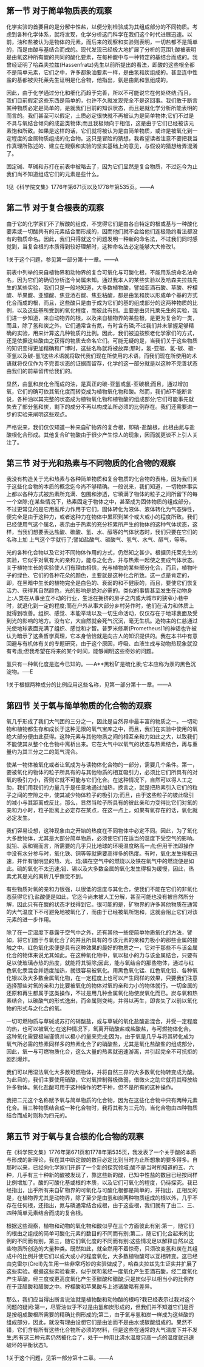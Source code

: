 ## 第一节 对于简单物质表的观察

化学实验的首要目的是分解中性盐，以便分别检验成为其组成部分的不同物质。考虑到各种化学体系，就将发现，化学分析这门科学在我们这个时代进展迅速。以前，油和盐被认为是物体的元素，而后来的观察和实验则表明，一切盐都不是简单的，而是由酸与基结合而成的。现代发现已经极大地扩展了分析的范围1;酸被表明是由氧这种所有酸的共同的酸化要素，在每种酸中与一种特定的基结合而成的。我曾经证明了哈森夫拉兹(Hassenfratz)先生以前所提出的看法，即酸的这些根全都不是简单元素，它们之中，许多都象油要素一样，是由氢和炭组成的。甚至连中性盐的基都被贝托莱先生证明是化合物，他指出，氨是由氮和氢组成的。

因此，由于化学通过分化和细化而趋于完善，所以不可能说它在何处终结;而且，我们目前假定这些东西是简单的，也许不久就发现完全不是这回事。我们敢于断言某种物质必定是简单的，是就我们目前的知识状态，而且是就化学分析所能表明的而言的。我们甚至可以假定，土质必定很快就不再被认为是简单物体;它们不过是不具与氧结合倾向的成盐类物体;而且我极倾向于相信，这是由于它们已经被该元素饱和所致。如果是这样的话，它们就将被认为是由简单物质，或许是被氧化到一定程度的金属物质组成的化合物。这只是冒险的猜想，我希望读者注意不要把我当作真理所陈述的、建立在观察和实验的坚实基础上的意见，与假设的猜想给弄混淆了。

固定碱、草碱和苏打在前表中被略去了，因为它们显然是复合物质，不过迄今为止我们尚不知道组成它们的元素是些什么。

1见《科学院文集》1776年第671页以及1778年第535页。——A


## 第二节 对于复合根表的观察

由于它的化学家们不了解酸的组成，不觉得它们是由各自特定的根或基与一种酸化要素或一切酸共有的元素结合而形成的，因而他们就不会给他们连极隐约看法都没有的物质命名。因此，我们只得就这个问题发明一种新的命名法，不过我们同时感觉到，当复合根的本质得到较好理解时，这种命名法必定能够大大修改1。

1关于这个问题，参见第一部分第十一章。——A

前表中列举的来自植物界和动物界的复合可氧化与可酸化根，不能用系统命名法命名，因为它们的确切分析迄今尚属未知。通过我本人的某些实验以及哈森夫拉兹先生的某些实验，我们只是一般地知道，大多数植物酸，譬如亚酒石酸、草酸、柠檬酸、苹果酸、亚醋酸、焦亚酒石酸、焦亚粘酸，都是由氢和炭以形成单个基的方式化合而成的根，而且，这些酸只是由于成为它们的基的组成部分的这两种物质的比例，以及这些基所受到的氧化程度，而彼此有别。主要是由贝托莱先生的实验，我们进一步知道，来自动物界的根，以及来自植物界的某些根，是更为复合的一类，而且，除了氢和炭之外，它们通常含有氮，有时含有磷;不过我们并未掌握足够精确的实验，用来计算这几种物质的比例。因此，我们被迫按照老化学家们的方式，还是依据这些酸由之获得的物质去命名它们。可能无疑的是，当我们关于这些物质的知识变得更加精确和广博时，这些名称就将被放弃;那时，氢-亚碳、氢-碳、碳-亚氢以及碳-氢1这些术语就将取代我们现在所使用的术语，而我们现在所使用的术语就将仅仅作为不完善状态的证据而留存，化学的这一部分就是以这种不完善状态由我们的前辈留传给我们的。

显然，由氢和炭化合而成的油，是真正的碳-亚氢或氢-亚碳根;而且，通过增加氧，它们的确可依其氧化度而转变成为植物氧化物和酸。然而，我们却不能断言说，各种油以其完整的状态成为植物氧化物和植物酸的组成部分;它们可能事先就失去了部分氢和炭，剩下的成分不再以构成汕所必须的比例存在。我们还需要进一步的实验来阐明这些观点。

严格说来，我们仅仅知道一种来自矿物界的复合根，即硝-盐酸根，此根由氮与盐酸根化合形成。其他复合矿物酸由于很少产生惊人的现象，因而就更谈不上引人关注了。

## 第三节 对于光和热素与不同物质的化合物的观察

我没有构造关于光和热素与各种简单物质和复合物质的化合物的表格，因为我们关于这些化合物的本质的概念迄今尚不够精确。一般说来，我们知道，一切物体事实上都以各种方式被热素所充满、包围和渗透，它填满了物体的粒子之间所留下的每一个空隙;在某些情况下，热素固定于物体之中，甚至成为固体物质的组成部分，不过更常见的是它用推斥力作用于它们，固体转化为液体、液体转化为气态弹性，便完全是由于这种力，或者这种力在物体中累积到某个或大或小的程度所致。我们已经使用气这个属名，表示由于热素的充分积累所产生的物体的这种气体状态，这样，当我们想要表达盐酸、碳酸、氢、水、醇等的气体状态时，我们只要在它们的名称上加
上气这个字就行了;譬如盐酸气、碳酸气、氢气、水气、醇气，等等。

光的各种化合物以及它对不同物体作用的方式，仍然知之甚少。根据贝托莱先生的实验，它似乎对氧有大的亲和力，能与之化合，并与热素一起使之变成气体状态。关于植物生长的实验使人们有理由相信，光与植物的某些部分化合，而且，植物叶子的绿色、它们的各种花朵的颜色，主要就是这种化合所致。这一点是肯定的，即，在黑暗中生长的植物完全是白色的、衰弱的和不健康的，而且，要使它们恢复活力、获得其自然颜色，光的影响是绝对必需的。类似的事情甚至发生在动物身上:人类在从事坐立不动的行业，生活在拥挤的房子之内或大城市的狭窄小巷中时，就退化到一定的程度;而在户外从事大部分乡村劳作时，他们在活力和体质上就得到改善。组织、感觉、本能举动以及一切生命活动，仅仅存在于地球表面及受到光的影响的地方。没有它，大自然就会死气沉沉，毫无生机。造物主的仁慈通过光使地球表面充满了组织、感觉和才智。普罗米修斯(Prometheus)1的神话也许被认为暗示了这条哲学真理，它本身恰恰就是向古人的知识提供的。我在本书中有意回避与有机体有关的专题研究，由于这个原因，呼吸、血液生成与动物热现象就没有考虑;但我希望在将来的某个时间，能够阐明这些奇妙的问题。

氢只有一种氧化度是迄今已知的。──A**黑粉矿是硫化汞;它本应称为汞的黑色沉淀物。──E

1关于根据两种成分的比例应用这些名称，见第一部分第十一章。——A

## 第四节 关于氧与简单物质的化合物的观察

氧几乎形成了我们大气团的三分之一，因此是自然界中最丰富的物质之一。一切动物和植物都生存和成长于这种无限的氧气宝库之中，而且，我们在实验中使用的氧绝大部分便由此获得。这种元素与其他物质之间的相互亲和力如此之大，以致我们不能使其从整个化合物中离析出来。它在大气中以氧气的状态与热素结合，再与重量约为其三分之二的氮气混合。

使某一物体被氧化或者让氧成为与读物体化合物的一部分，需要几个条件。第一，要被氧化的物体的粒子所具有的与其他物质的相互吸引力，必须比它们所具有的对氧的吸引力小，否则它就不可能与它们化合。在这种情况下，自然可以得人工之助，我们用我们的力量几乎是任意地通过加热，换言之，就是把热素引入它们的粒子之间的空隙之中，使其减少物体粒子的吸引力;而且，由于这些粒子的彼此吸引的减小与其距离成反比，那么，显然当粒子所具有的彼此亲和力变得比它们对氧的亲和力小时，粒子距离上必定存在某点，在这一点上，如果有氧存在的话，氧化就必定发生。

我们容易设想，这种现象由之开始的热度在不同物体中必定不同。因此，为了氧化大多数物体，尤其是大部分简单物质，必须使它们在适当的温度下受空气的影响。就铅、汞和锡而言，所需要的几乎只比地球的环境温度略高一点;但用干法即操作中没有水分参与时，氧化铁、铜等等就需要高得多的热度。有时，氧化发生得极迅速，并伴有很明显的热、光、焰;磷在空气中的燃烧以及铁在氧气中的燃烧便是如此。硫的氧化不太迅速;铅、锡以及大多数金属的氧化发生得极为缓慢，因此，热素尤其是光的离析几乎察觉不到。

有些物质对氧的亲和力很强，以很低的温度与其化合，使我们不能在它们的非氧化态获得它们;盐酸便是如此，它迄今尚未被人工分解，甚至可能也没有被自然所分解，因此只有在酸的状态才找得到它。很可能的是，矿物界的许多其他物质在通常的大气温度下不可避免地被氧化了，而由于已经被氧所饱和，这就会阻止它们对该元素的进一步作用。

除了在一定温度下暴露于空气中之外，还有其他一些使简单物质氧化的方法，譬如，将它们置于与氧化合了的并且所具有的与该元素的亲和力极小的那些金属的接触之中。红色氧化汞便是具有这种效果的最好的物质之一，它对于那些不与该金属化合的物体来说尤其如此。在这种氧化物中，氧以极小的力与该金属结合，只要有足以使玻璃赤热的热度，就能将其驱除;因此，能与氧结合的那些物体，通过与红色氧化汞混合并适度加热，就很容易被氧化。用黑色氧化锰、红色氧化铅、各种氧化银以及大多数金属氧化物，在一定程度上也可以产生同样的效果，只要我们注意选择那些对氧的亲和力比要被氧化的物体对氧的亲和力小的物体就行。一切金属的还原和再生都属于这类操作，不过是用几种金属氧化物使炭氧化而已。炭与氧和热素结合，以碳酸气的形式逸出，而金属则变纯，并得以再生，即丧失了以前以氧化物的形式与之化合的氧。

一切可燃物质与草碱或苏打的硝酸盐，或与草碱的氧化盐酸盐混合，并受一定程度的热，也可以被氧化;在这种情况下，氧离开硝酸盐或盐酸盐，与可燃物体化合。这种氧化需要极端谨慎并以极小的量来完成;因为，由于氧是几乎与将其转化成为氧气所必需的热素同样多的热素化合了的硝酸盐，尤其是氧化盐酸盐的组成部分，因此，氧一与可燃物质化合，这么大量的热素就迅速游离，并引起完全不可抗拒的剧烈爆炸。

我们可以用湿法氧化大多数可燃物体，并将自然三界的大多数氧化物转变成为酸。为此目的，我们主要使用硝酸，它对氧控制得极微弱，借微火之助它就将其释放给许多物体。氧化盐酸可用于这种操作的若干种，但不是所有的这种操作。

我把二元这个名称赋予氧与简单物质的化合物，因为在这些化合物中只有两种元素化合。当三种物质结合成一种化合物时，我将其称为三元的，当化合物由四种物质结合而成时则称为四元的。

## 第五节 对于氧与复合根的化合物的观察

在《科学院文集》1776年第671页和1778年第535页，我发表了一个关于酸的本质与形成的新理论，我在其中断定酸的数目必定比到当时为止所想象的要多得多。自那时以来，已经向化学家们开辟了一个新的探究领域;酸不是当时所知道的五、六种，几手有三十种新的酸被发现了，靠这些新的酸，已知中性盐的数目已经按同样比例增加了。酸的可酸化基或根的本质，以及它们可氧化的程度，仍待探究。我已经指出，出乎所有来自矿物界的可氧化与可酸化根都是简单的，并指出，正相反的是，在植物界尤其是动物界，除了至少是由氢和炭两种物质组成的根以外，几乎不存在任何根，还指出，氮与磷通常结合成根，由于这些根，我们就有了由二、三、四种简单元素结合而成的复合根。

根据这些观察，植物和动物的氧化物和酸似乎在三个方面彼此有别:第一，随它们的根由之组成的简单可酸化元素的数目的不同而有别;第二，随它们化合起来的比例的不同而有别，第三，随它们氧化度的不同而有别:这些情况足以解释自然以这些物质所创造的大量种类。既然如此，就全然用不着惊奇，只须改变氢和炭在其组成中的比例并使它们以或大或小的程度氧化，大多数植物酸可以互相转变。这已经由克雷尔(Crell)先生用一些非常巧妙的实验做成了，哈森夫拉兹先生证实并扩展了这些实验。根据这些实验看来，似乎炭和氢经一度氧化产生亚酒石酸，经二度氧化产生草酸，经三度或更高度氧化产生亚醋酸和醋酸;只是炭似乎以相当小的比例存在于亚醋酸和醋酸之中。柠檬酸和苹果酸与上述诸酸略有差异。

那么，我们应当得出断言说油就是植物酸和动物酸的根吗?我已经表示过我对这个问题的疑问:第一，尽管油似乎不过是由氢和炭形成的，但我们并不知道它们是否是按组成酸根所需要的精确比例形成的;第二，由于氧与氢和炭一样成为这些酸的组成部分，因此，就没有理由设想它们是由油而不是由水或碳酸组成的。果然不错，它们含有所有这些化合物所必须的材料，但是这些在通常的大气温度下并不发生;所有这三种元素仍然被化合了，处于一种用比沸水温度只高一点的温度就迅速破坏的平衡状态1。

1关于这个问题，见第一部分第十二章。——A


